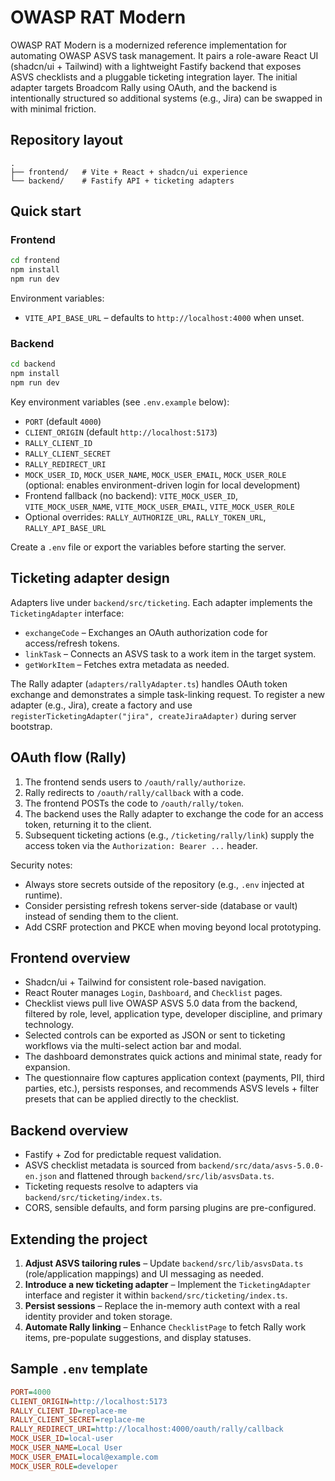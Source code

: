 # OWASP RAT Modern

OWASP RAT Modern is a modernized reference implementation for automating OWASP ASVS task management. It pairs a role-aware React UI (shadcn/ui + Tailwind) with a lightweight Fastify backend that exposes ASVS checklists and a pluggable ticketing integration layer. The initial adapter targets Broadcom Rally using OAuth, and the backend is intentionally structured so additional systems (e.g., Jira) can be swapped in with minimal friction.

## Repository layout

```
.
├── frontend/   # Vite + React + shadcn/ui experience
└── backend/    # Fastify API + ticketing adapters
```

## Quick start

### Frontend

```bash
cd frontend
npm install
npm run dev
```

Environment variables:

- `VITE_API_BASE_URL` – defaults to `http://localhost:4000` when unset.

### Backend

```bash
cd backend
npm install
npm run dev
```

Key environment variables (see `.env.example` below):

- `PORT` (default `4000`)
- `CLIENT_ORIGIN` (default `http://localhost:5173`)
- `RALLY_CLIENT_ID`
- `RALLY_CLIENT_SECRET`
- `RALLY_REDIRECT_URI`
- `MOCK_USER_ID`, `MOCK_USER_NAME`, `MOCK_USER_EMAIL`, `MOCK_USER_ROLE` (optional: enables environment-driven login for local development)
- Frontend fallback (no backend): `VITE_MOCK_USER_ID`, `VITE_MOCK_USER_NAME`, `VITE_MOCK_USER_EMAIL`, `VITE_MOCK_USER_ROLE`
- Optional overrides: `RALLY_AUTHORIZE_URL`, `RALLY_TOKEN_URL`, `RALLY_API_BASE_URL`

Create a `.env` file or export the variables before starting the server.

## Ticketing adapter design

Adapters live under `backend/src/ticketing`. Each adapter implements the `TicketingAdapter` interface:

- `exchangeCode` – Exchanges an OAuth authorization code for access/refresh tokens.
- `linkTask` – Connects an ASVS task to a work item in the target system.
- `getWorkItem` – Fetches extra metadata as needed.

The Rally adapter (`adapters/rallyAdapter.ts`) handles OAuth token exchange and demonstrates a simple task-linking request. To register a new adapter (e.g., Jira), create a factory and use `registerTicketingAdapter("jira", createJiraAdapter)` during server bootstrap.

## OAuth flow (Rally)

1. The frontend sends users to `/oauth/rally/authorize`.
2. Rally redirects to `/oauth/rally/callback` with a code.
3. The frontend POSTs the code to `/oauth/rally/token`.
4. The backend uses the Rally adapter to exchange the code for an access token, returning it to the client.
5. Subsequent ticketing actions (e.g., `/ticketing/rally/link`) supply the access token via the `Authorization: Bearer ...` header.

Security notes:

- Always store secrets outside of the repository (e.g., `.env` injected at runtime).
- Consider persisting refresh tokens server-side (database or vault) instead of sending them to the client.
- Add CSRF protection and PKCE when moving beyond local prototyping.

## Frontend overview

- Shadcn/ui + Tailwind for consistent role-based navigation.
- React Router manages `Login`, `Dashboard`, and `Checklist` pages.
- Checklist views pull live OWASP ASVS 5.0 data from the backend, filtered by role, level, application type, developer discipline, and primary technology.
- Selected controls can be exported as JSON or sent to ticketing workflows via the multi-select action bar and modal.
- The dashboard demonstrates quick actions and minimal state, ready for expansion.
- The questionnaire flow captures application context (payments, PII, third parties, etc.), persists responses, and recommends ASVS levels + filter presets that can be applied directly to the checklist.

## Backend overview

- Fastify + Zod for predictable request validation.
- ASVS checklist metadata is sourced from `backend/src/data/asvs-5.0.0-en.json` and flattened through `backend/src/lib/asvsData.ts`.
- Ticketing requests resolve to adapters via `backend/src/ticketing/index.ts`.
- CORS, sensible defaults, and form parsing plugins are pre-configured.

## Extending the project

1. **Adjust ASVS tailoring rules** – Update `backend/src/lib/asvsData.ts` (role/application mappings) and UI messaging as needed.
2. **Introduce a new ticketing adapter** – Implement the `TicketingAdapter` interface and register it within `backend/src/ticketing/index.ts`.
3. **Persist sessions** – Replace the in-memory auth context with a real identity provider and token storage.
4. **Automate Rally linking** – Enhance `ChecklistPage` to fetch Rally work items, pre-populate suggestions, and display statuses.

## Sample `.env` template

```ini
PORT=4000
CLIENT_ORIGIN=http://localhost:5173
RALLY_CLIENT_ID=replace-me
RALLY_CLIENT_SECRET=replace-me
RALLY_REDIRECT_URI=http://localhost:4000/oauth/rally/callback
MOCK_USER_ID=local-user
MOCK_USER_NAME=Local User
MOCK_USER_EMAIL=local@example.com
MOCK_USER_ROLE=developer
```
